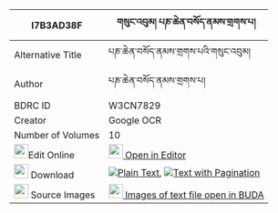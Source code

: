|I7B3AD38F|གསུང་འབུམ། པཎ་ཆེན་བསོད་ནམས་གྲགས་པ། 
| --- | --- 
|Alternative Title |པཎ་ཆེན་བསོད་ནམས་གྲགས་པའི་གསུང་འབུམ།
|Author| པཎ་ཆེན་བསོད་ནམས་གྲགས་པ།
|BDRC ID | W3CN7829
|Creator | Google OCR
|Number of Volumes| 10
|<img width="25" src="https://img.icons8.com/color/25/000000/edit-property.png">Edit Online| [<img width="25" src="https://avatars.githubusercontent.com/u/45091458?s=200&v=4"> Open in Editor](http://editor.openpecha.org/I7B3AD38F)
|<img width="25" src="https://img.icons8.com/fluent/48/000000/download-2.png"/>  Download | [![](https://img.icons8.com/color/20/000000/txt.png)Plain Text](https://github.com/Openpecha/I7B3AD38F/releases/download/v1/sungbum_penchen_sonam_drakpa_plain_I7B3AD38F.zip), [![](https://img.icons8.com/color/20/000000/txt.png)Text with Pagination](https://github.com/Openpecha/I7B3AD38F/releases/download/v1/sungbum_penchen_sonam_drakpa_pages_I7B3AD38F.zip)
|<img width="25" src="https://img.icons8.com/plasticine/100/000000/pictures-folder.png"/>  Source Images | [<img width="25" src="https://library.bdrc.io/icons/BUDA-small.svg"> Images of text file open in BUDA](https://library.bdrc.io/show/bdr:W3CN7829)